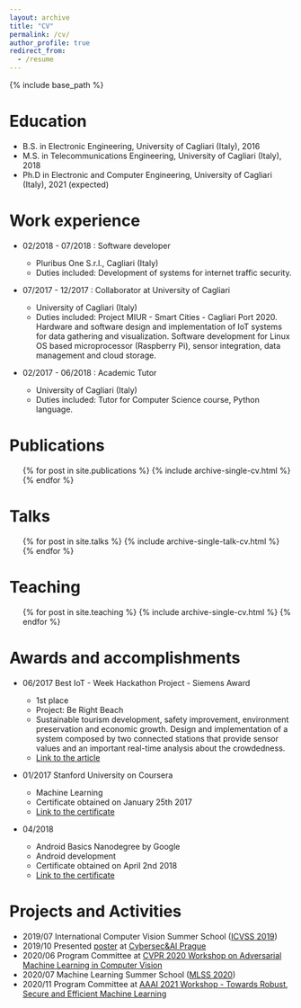 ```yaml
---
layout: archive
title: "CV"
permalink: /cv/
author_profile: true
redirect_from:
  - /resume
---
```


{% include base_path %}

Education
======
* B.S. in Electronic Engineering, University of Cagliari (Italy), 2016
* M.S. in Telecommunications Engineering, University of Cagliari (Italy), 2018
* Ph.D in Electronic and Computer Engineering, University of Cagliari (Italy), 2021 (expected)

Work experience
======
* 02/2018 - 07/2018 : Software developer
  * Pluribus One S.r.l., Cagliari (Italy)
  * Duties included: Development of systems for internet traffic security.

* 07/2017 - 12/2017 : Collaborator at University of Cagliari
  * University of Cagliari (Italy)
  * Duties included: Project MIUR - Smart Cities - Cagliari Port 2020. Hardware and 
  software design and implementation of IoT systems for data gathering and visualization. 
  Software development for Linux OS based microprocessor (Raspberry Pi), sensor integration, 
  data management and cloud storage.

* 02/2017 - 06/2018 : Academic Tutor
  * University of Cagliari (Italy)
  * Duties included: Tutor for Computer Science course, Python language.
  

Publications
======
  <ul>{% for post in site.publications %}
    {% include archive-single-cv.html %}
  {% endfor %}</ul>
  
Talks
======
  <ul>{% for post in site.talks %}
    {% include archive-single-talk-cv.html %}
  {% endfor %}</ul>
  
Teaching
======
  <ul>{% for post in site.teaching %}
    {% include archive-single-cv.html %}
  {% endfor %}</ul>
  
Awards and accomplishments
======
* 06/2017 Best IoT - Week Hackathon Project - Siemens Award
    * 1st place
    * Project: Be Right Beach
    * Sustainable tourism development, safety improvement, 
    environment preservation and economic growth. 
    Design and implementation of a system composed by two 
    connected stations that provide sensor values and an 
    important real-time analysis about the crowdedness.
    * [Link to the article](https://iot-epi.eu/2017/06/19/highlights-of-hackathon-at-iot-week-geneva-2017/)

* 01/2017 Stanford University on Coursera
    * Machine Learning
    * Certificate obtained on January 25th 2017
    * [Link to the certificate](https://www.coursera.org/account/accomplishments/verify/EW5CF6L9RQUR)

* 04/2018
    * Android Basics Nanodegree by Google
    * Android development
    * Certificate obtained on April 2nd 2018
    * [Link to the certificate](https://confirm.udacity.com/DWAAHGAU) 

Projects and Activities
======
* 2019/07 International Computer Vision Summer School ([ICVSS 2019](https://iplab.dmi.unict.it/icvss2019/))
* 2019/10 Presented [poster](https://maurapintor.github.io/portfolio/cybersec-ai-prague-poster-transferability/) at [Cybersec&AI Prague](https://www.cybersecprague.ai/)
* 2020/06 Program Committee at [CVPR 2020 Workshop on Adversarial Machine Learning in Computer Vision](https://adv-workshop-2020.github.io/)
* 2020/07 Machine Learning Summer School ([MLSS 2020](http://mlss.tuebingen.mpg.de/2020/))
* 2020/11 Program Committee at [AAAI 2021 Workshop - Towards Robust, Secure and Efficient Machine Learning](https://rseml2021.github.io/)




